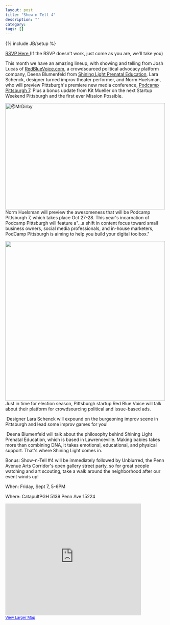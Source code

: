 ```yaml
---
layout: post
title: "Show n Tell 4"
description: ""
category: 
tags: []
---
```

{% include JB/setup %}

<a href="https://www.facebook.com/events/337273163031513/">RSVP Here 
</a>
(If the RSVP doesn't work, just come as you are, we'll take you)

This month we have an amazing lineup, with showing and telling from Josh Lucas of <a href="https://www.redbluevoice.com/">RedBlueVoice.com</a>, a crowdsourced political advocacy platform company, Deena Blumenfeld from <a href="http://www.shininglightprenatal.com">Shining Light Prenatal Education</a>, Lara Schenck, designer turned improv theater performer, and Norm Huelsman, who will preview Pittsburgh's premiere new media conference, <a href="http://podcamppittsburgh.com">Podcamp Pittsburgh 7</a>. Plus a bonus update from Kit Mueller on the next Startup Weekend Pittsburgh and the first ever Mission Possible.

<a href="http://www.flickr.com/photos/7965722@N07/5009726703/" title="@MrDirby by v_Rock, on Flickr"><img src="http://farm5.staticflickr.com/4109/5009726703_a67744e7e1.jpg" width="500" height="333" alt="@MrDirby"></a>
Norm Huelsman will preview the awesomeness that will be Podcamp Pittsburgh 7, which takes place Oct 27-28. This year's incarnation of Podcamp Pittsburgh will feature a"...a shift in content focus toward small business owners, social media professionals, and in-house marketers, PodCamp Pittsburgh is aiming to help you build your digital toolbox."

<span class="full-image-block ssNonEditable"><span><img style="width: 500px;" src="/storage/rbv-logo-large.png?__SQUARESPACE_CACHEVERSION=1346425301221" alt=""/></span></span>
Just in time for election season, Pittsburgh startup Red Blue Voice will talk about their platform for crowdsourcing political and issue-based ads.


<span class="full-image-block ssNonEditable"><span><img src="/storage/530944_10102567102178544_117075641_n.jpg?__SQUARESPACE_CACHEVERSION=1346425144626" alt=""/></span></span>
Designer Lara Schenck will expound on the burgeoning improv scene in Pittsburgh and lead some improv games for you!

<span class="full-image-block ssNonEditable"><span><img src="/storage/Deena-Bust-Crop-1.jpg?__SQUARESPACE_CACHEVERSION=1346425604793" alt=""/></span></span>
Deena Blumenfeld will talk about the philosophy behind Shining Light Prenatal Education, which is based in Lawrenceville. Making babies takes more than combining DNA, it takes emotional, educational, and physical support. That's where Shining Light comes in.

Bonus: Show-n-Tell #4 will be immediately followed by Unblurred, the Penn Avenue Arts Corridor's open gallery street party, so for great people watching and art scouting, take a walk around the neighborhood after our event winds up!


When: Friday, Sept 7, 5-6PM

Where: CatapultPGH  5139 Penn Ave 15224

<iframe width="425" height="350" frameborder="0" scrolling="no" marginheight="0" marginwidth="0" src="https://maps.google.com/maps?f=q&amp;source=s_q&amp;hl=en&amp;geocode=&amp;q=+5139+Penn+Ave+15224&amp;aq=&amp;sll=40.431368,-79.9805&amp;sspn=0.1649,0.363579&amp;ie=UTF8&amp;hq=&amp;hnear=5139+Penn+Ave,+Pittsburgh,+Pennsylvania+15224&amp;t=m&amp;z=14&amp;ll=40.465002,-79.941352&amp;output=embed"></iframe><br /><small><a href="https://maps.google.com/maps?f=q&amp;source=embed&amp;hl=en&amp;geocode=&amp;q=+5139+Penn+Ave+15224&amp;aq=&amp;sll=40.431368,-79.9805&amp;sspn=0.1649,0.363579&amp;ie=UTF8&amp;hq=&amp;hnear=5139+Penn+Ave,+Pittsburgh,+Pennsylvania+15224&amp;t=m&amp;z=14&amp;ll=40.465002,-79.941352" style="color:#0000FF;text-align:left">View Larger Map</a></small>
